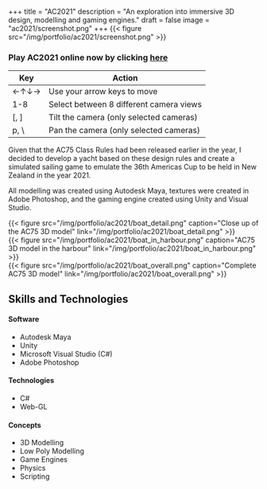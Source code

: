 +++
title = "AC2021"
description = "An exploration into immersive 3D design, modelling and gaming engines."
draft = false
image = "ac2021/screenshot.png"
+++
{{< figure src="/img/portfolio/ac2021/screenshot.png" >}}

### Play AC2021 online now by clicking [here](/ac2021/)
Key | Action
---|---
←↑↓→   | Use your arrow keys to move
1-8    | Select between 8 different camera views
[, ]   | Tilt the camera (only selected cameras)
p, \\  | Pan the camera (only selected cameras)


Given that the AC75 Class Rules had been released earlier in the year, I decided to develop a yacht based on these design rules and create a simulated sailing game to emulate the 36th Americas Cup to be held in New Zealand in the year 2021.

All modelling was created using Autodesk Maya, textures were created in Adobe Photoshop, and the gaming engine created using Unity and Visual Studio.

<div class="row">
    <div class="4u 12u$(medium)">
        {{< figure src="/img/portfolio/ac2021/boat_detail.png" caption="Close up of the AC75 3D model" link="/img/portfolio/ac2021/boat_detail.png" >}}
    </div>
    <div class="4u 12u$(medium)">
        {{< figure src="/img/portfolio/ac2021/boat_in_harbour.png" caption="AC75 3D model in the harbour" link="/img/portfolio/ac2021/boat_in_harbour.png" >}}
    </div>
    <div class="4u 12u$(medium)">
        {{< figure src="/img/portfolio/ac2021/boat_overall.png" caption="Complete AC75 3D model" link="/img/portfolio/ac2021/boat_overall.png" >}}
    </div>
</div>


Skills and Technologies
-----

#### Software
- Autodesk Maya
- Unity
- Microsoft Visual Studio (C#)
- Adobe Photoshop

#### Technologies
- C#
- Web-GL

#### Concepts
- 3D Modelling
- Low Poly Modelling
- Game Engines
- Physics
- Scripting